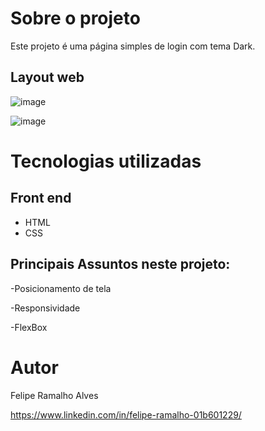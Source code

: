 # Sobre o projeto

Este projeto é uma página simples de login com tema Dark.



## Layout web
![image](https://user-images.githubusercontent.com/108680857/194939414-b0e8f9cc-5cfe-4ac7-9cf2-6a2c53d99045.png)

![image](https://user-images.githubusercontent.com/108680857/194939541-e6d6f3f0-e613-4473-b9e4-9561f99094b8.png)

# Tecnologias utilizadas
## Front end
- HTML
- CSS


## Principais Assuntos neste projeto:

-Posicionamento de tela

-Responsividade

-FlexBox

# Autor

Felipe Ramalho Alves

https://www.linkedin.com/in/felipe-ramalho-01b601229/
